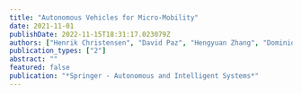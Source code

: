 ```yaml
---
title: "Autonomous Vehicles for Micro-Mobility"
date: 2021-11-01
publishDate: 2022-11-15T18:31:17.023079Z
authors: ["Henrik Christensen", "David Paz", "Hengyuan Zhang", "Dominique Meyer", "Hao Xiang", "Yunhai Han", "Yuhan Liu", "Andrew Liang", "Zheng Zhong", "Shiqi Tang"]
publication_types: ["2"]
abstract: ""
featured: false
publication: "*Springer - Autonomous and Intelligent Systems*"
---
```


